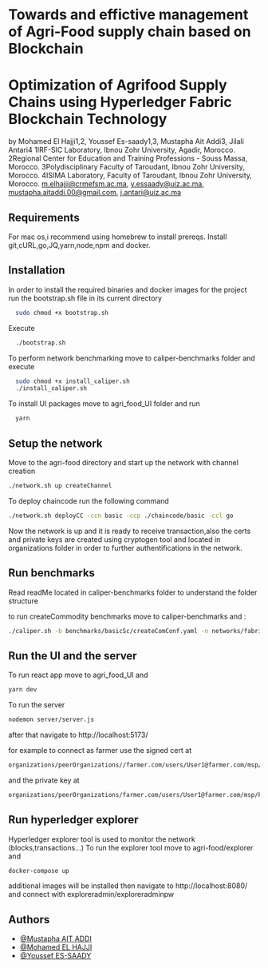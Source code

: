  

# Towards and effictive management of Agri-Food supply chain based on Blockchain

# Optimization of Agrifood Supply Chains using Hyperledger Fabric Blockchain Technology
by Mohamed El Hajji1,2, Youssef Es-saady1,3, Mustapha Ait Addi3,  Jilali Antari4
1IRF-SIC Laboratory, Ibnou Zohr University, Agadir, Morocco.
2Regional Center for Education and Training Professions - Souss Massa, Morocco. 
3Polydisciplinary Faculty of Taroudant, Ibnou Zohr University,  Morocco.
4ISIMA Laboratory, Faculty of Taroudant, Ibnou Zohr University,  Morocco.
m.elhajji@crmefsm.ac.ma, y.essaady@uiz.ac.ma, mustapha.aitaddi.00@gmail.com, j.antari@uiz.ac.ma


## Requirements
For mac os,i recommend using homebrew to install prereqs.
Install git,cURL,go,JQ,yarn,node,npm and docker.

## Installation

In order to install the required binaries and docker images for the project run the bootstrap.sh file in its current directory
```bash
  sudo chmod +x bootstrap.sh
```
Execute
```bash
  ./bootstrap.sh
```
To perform network benchmarking move to caliper-benchmarks folder and execute
```bash
  sudo chmod +x install_caliper.sh
  ./install_caliper.sh
```
To install UI packages move to agri_food_UI folder and run
```bash
  yarn
```
## Setup the network
Move to the agri-food directory and start up the network with channel creation
```bash
./network.sh up createChannel
```
To deploy chaincode run the following command
```bash
./network.sh deployCC -ccn basic -ccp ./chaincode/basic -ccl go
```
Now the network is up and it is ready to receive transaction,also the certs and private keys are created using cryptogen tool and located in organizations folder in order to further authentifications in the network.

## Run benchmarks
Read readMe located in caliper-benchmarks folder to understand the folder structure

to run createCommodity benchmarks move to caliper-benchmarks and :
```bash
./caliper.sh -b benchmarks/basicSc/createComConf.yaml -n networks/fabric/farmerNetworkConf.yaml
```

## Run the UI and the server
To run react app move to agri_food_UI and
```bash
yarn dev
```
To run the server
```bash
nodemon server/server.js
```
after that navigate to http://localhost:5173/

for example to connect as farmer use the signed cert at
```bash
organizations/peerOrganizations//farmer.com/users/User1@farmer.com/msp/signcerts/
```
and the private key at
```bash
organizations/peerOrganizations/farmer.com/users/User1@farmer.com/msp/keystore/
```
## Run hyperledger explorer
Hyperledger explorer tool is used to monitor the network (blocks,transactions...)
To run the explorer tool move to agri-food/explorer and
```bash
docker-compose up
```
additional images will be installed
then navigate to http://localhost:8080/ and connect with
exploreradmin/exploreradminpw
## Authors

- [@Mustapha AIT ADDI](https://github.com/artiumrexbellator)
- [@Mohamed EL HAJJI](https://github.com/pr-elhajji)
- [@Youssef ES-SAADY](https://github.com/essaady)

